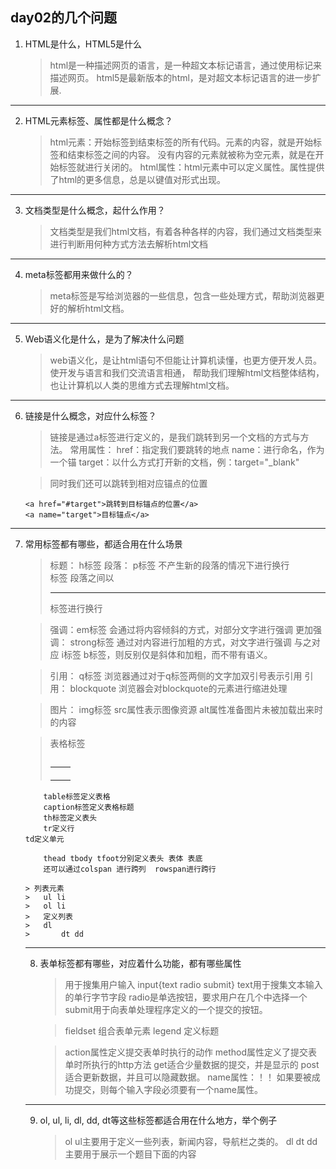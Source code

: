 ## day02的几个问题
1. HTML是什么，HTML5是什么
	
	> html是一种描述网页的语言，是一种超文本标记语言，通过使用标记来描述网页。
	> html5是最新版本的html，是对超文本标记语言的进一步扩展.
---
2. HTML元素标签、属性都是什么概念？
	
	> html元素：开始标签到结束标签的所有代码。元素的内容，就是开始标签和结束标签之间的内容。
	> 没有内容的元素就被称为空元素，就是在开始标签就进行关闭的。
	> html属性：html元素中可以定义属性。属性提供了html的更多信息，总是以键值对形式出现。
---
3. 文档类型是什么概念，起什么作用？
	
	> 文档类型是我们html文档，有着各种各样的内容，我们通过文档类型来进行判断用何种方式方法去解析html文档
---
4. meta标签都用来做什么的？
	
	> meta标签是写给浏览器的一些信息，包含一些处理方式，帮助浏览器更好的解析html文档。
---
5. Web语义化是什么，是为了解决什么问题
	
	> web语义化，是让html语句不但能让计算机读懂，也更方便开发人员。使开发与语言和我们交流语言相通，
	> 帮助我们理解html文档整体结构，也让计算机以人类的思维方式去理解html文档。
---
6. 链接是什么概念，对应什么标签？
	
	> 链接是通过a标签进行定义的，是我们跳转到另一个文档的方式与方法。
	> <a href=""></a>
	> 常用属性：
	> href：指定我们要跳转的地点
	> name：进行命名，作为一个锚
	> target：以什么方式打开新的文档，例：target="_blank"
	
	> 同时我们还可以跳转到相对应锚点的位置
	```
	<a href="#target">跳转到目标锚点的位置</a>
	<a name="target">目标锚点</a>
	```
---
7. 常用标签都有哪些，都适合用在什么场景
	
	> 标题： h标签
	> 段落： p标签	不产生新的段落的情况下进行换行 <br />标签 段落之间以<hr />标签进行换行
	
	> 强调：em标签	会通过将内容倾斜的方式，对部分文字进行强调
	> 更加强调： strong标签	通过对内容进行加粗的方式，对文字进行强调
	> 与之对应 i标签 b标签，则反别仅是斜体和加粗，而不带有语义。
	
	> 引用： q标签	浏览器通过对于q标签两侧的文字加双引号表示引用
	> 引用： blockquote	浏览器会对blockquote的元素进行缩进处理
	
	> 图片： img标签 src属性表示图像资源 alt属性准备图片未被加载出来时的内容
	
	> 表格标签
	> 	<table>
	> 		<caption></caption>
	> 		<tr>
	> 			<th></th>
	> 			<th></th>
	> 		</tr>
	> 		<tr>
	> 			<td></td>
	> 			<td></td>
	> 		</tr>
	> 		<tr>
	> 			<td></td>
	> 			<td></td>
	> 		</tr>
> 	</table>
	
		table标签定义表格
		caption标签定义表格标题
		th标签定义表头
		tr定义行
	td定义单元
		
		thead tbody tfoot分别定义表头 表体 表底
		还可以通过colspan 进行跨列  rowspan进行跨行
	
	> 列表元素
	> 	ul li
	> 	ol li
	> 	定义列表
	> 	dl
	> 		dt dd
---
8. 表单标签都有哪些，对应着什么功能，都有哪些属性
	
	> 用于搜集用户输入
	> input{text radio submit}
	> 	text用于搜集文本输入的单行字节字段
	> 	radio是单选按钮，要求用户在几个中选择一个
	> 	submit用于向表单处理程序定义的一个提交的按钮。
	
	> fieldset 组合表单元素
	> legend	 定义标题
	
	> action属性定义提交表单时执行的动作
	> method属性定义了提交表单时所执行的http方法
	> 	get适合少量数据的提交，并是显示的
	> 	post适合更新数据，并且可以隐藏数据。
	> name属性：！！
	> 	如果要被成功提交，则每个输入字段必须要有一个name属性。
---
9. ol, ul, li, dl, dd, dt等这些标签都适合用在什么地方，举个例子
	
	> ol ul主要用于定义一些列表，新闻内容，导航栏之类的。
	> dl dt dd主要用于展示一个题目下面的内容

